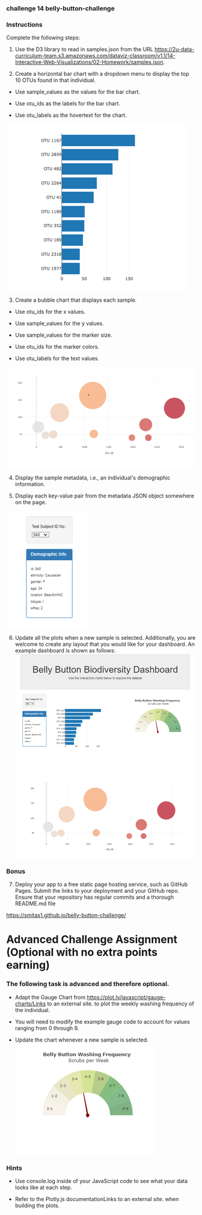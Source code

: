 ### challenge 14 belly-button-challenge
### Instructions
Complete the following steps:

1. Use the D3 library to read in samples.json from the URL https://2u-data-curriculum-team.s3.amazonaws.com/dataviz-classroom/v1.1/14-Interactive-Web-Visualizations/02-Homework/samples.json.

2. Create a horizontal bar chart with a dropdown menu to display the top 10 OTUs found in that individual.

* Use sample_values as the values for the bar chart.

* Use otu_ids as the labels for the bar chart.

* Use otu_labels as the hovertext for the chart.

![mage](./image.png)

3. Create a bubble chart that displays each sample.

* Use otu_ids for the x values.

* Use sample_values for the y values.

* Use sample_values for the marker size.

* Use otu_ids for the marker colors.

* Use otu_labels for the text values.

![mage](./image1.png)

4. Display the sample metadata, i.e., an individual's demographic information.

5. Display each key-value pair from the metadata JSON object somewhere on the page.

![mage](./image2.png)


6. Update all the plots when a new sample is selected. Additionally, you are welcome to create any layout that you would like for your dashboard. An example dashboard is shown as follows:
![mage](./image4.png)

### Bonus 
7. Deploy your app to a free static page hosting service, such as GitHub Pages. Submit the links to your deployment and your GitHub repo. Ensure that your repository has regular commits and a thorough README.md file

https://smitas1.github.io/belly-button-challenge/

# Advanced Challenge Assignment (Optional with no extra points earning)
### The following task is advanced and therefore optional.

* Adapt the Gauge Chart from https://plot.ly/javascript/gauge-charts/Links to an external site. to plot the weekly washing frequency of the individual.

* You will need to modify the example gauge code to account for values ranging from 0 through 9.

* Update the chart whenever a new sample is selected.
![mage](./image3.png)

### Hints
* Use console.log inside of your JavaScript code to see what your data looks like at each step.

* Refer to the Plotly.js documentationLinks to an external site. when building the plots.

